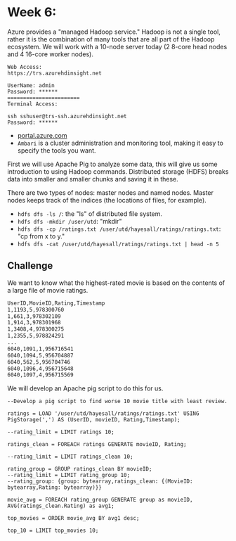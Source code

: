 # Week 6:

Azure provides a "managed Hadoop service." Hadoop is not a single tool, rather it is the combination of many tools that are all part of the Hadoop ecosystem. We will work with a 10-node server today (2 8-core head nodes and 4 16-core worker nodes).

```
Web Access:
https://trs.azurehdinsight.net

UserName: admin
Password: ******
=======================
Terminal Access:

ssh sshuser@trs-ssh.azurehdinsight.net
Password: ******
```

* [portal.azure.com](portal.azure.com)
* `Ambari` is a cluster administration and monitoring tool, making it easy to specify the tools you want.

First we will use Apache Pig to analyze some data, this will give us some introduction to using Hadoop commands. Distributed storage (HDFS) breaks data into smaller and smaller chunks and saving it in these.

There are two types of nodes: master nodes and named nodes. Master nodes keeps track of the indices (the locations of files, for example).

* `hdfs dfs -ls /`: the "ls" of distributed file system.
* `hdfs dfs -mkdir /user/utd`: "mkdir"
* `hdfs dfs -cp /ratings.txt /user/utd/hayesall/ratings/ratings.txt`: "cp from x to y."
* `hdfs dfs -cat /user/utd/hayesall/ratings/ratings.txt | head -n 5`

## Challenge

We want to know what the highest-rated movie is based on the contents of a large file of movie ratings.

```bash
UserID,MovieID,Rating,Timestamp
1,1193,5,978300760
1,661,3,978302109
1,914,3,978301968
1,3408,4,978300275
1,2355,5,978824291
...
6040,1091,1,956716541
6040,1094,5,956704887
6040,562,5,956704746
6040,1096,4,956715648
6040,1097,4,956715569
```

We will develop an Apache pig script to do this for us.

```PigLatin
--Develop a pig script to find worse 10 movie title with least review.

ratings = LOAD '/user/utd/hayesall/ratings/ratings.txt' USING PigStorage(',') AS (UserID, movieID, Rating,Timestamp);

--rating_limit = LIMIT ratings 10;

ratings_clean = FOREACH ratings GENERATE movieID, Rating;

--rating_limit = LIMIT ratings_clean 10;

rating_group = GROUP ratings_clean BY movieID;
--rating_limit = LIMIT rating_group 10;
--rating_group: {group: bytearray,ratings_clean: {(MovieID: bytearray,Rating: bytearray)}}

movie_avg = FOREACH rating_group GENERATE group as movieID, AVG(ratings_clean.Rating) as avg1;

top_movies = ORDER movie_avg BY avg1 desc;

top_10 = LIMIT top_movies 10;
```
